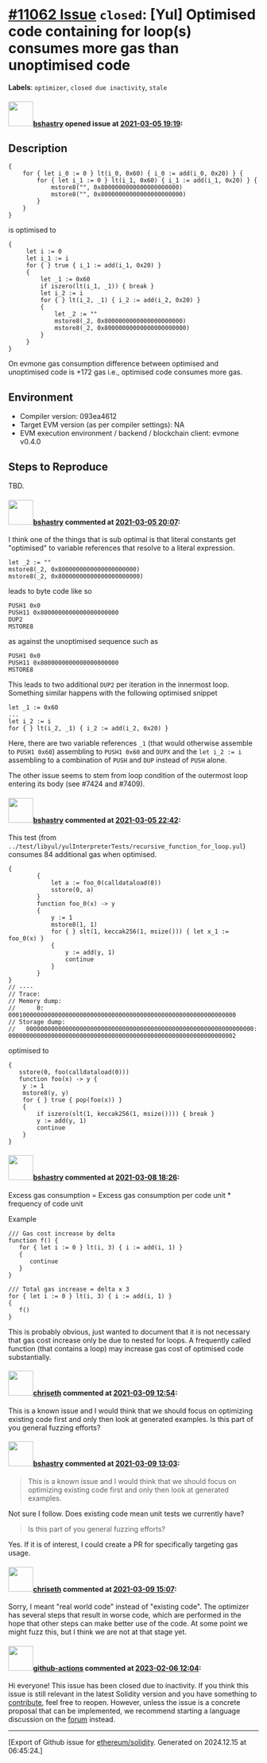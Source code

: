 # [\#11062 Issue](https://github.com/ethereum/solidity/issues/11062) `closed`: [Yul] Optimised code containing for loop(s) consumes more gas than unoptimised code
**Labels**: `optimizer`, `closed due inactivity`, `stale`


#### <img src="https://avatars.githubusercontent.com/u/2388185?v=4" width="50">[bshastry](https://github.com/bshastry) opened issue at [2021-03-05 19:19](https://github.com/ethereum/solidity/issues/11062):

## Description

```
{
	for { let i_0 := 0 } lt(i_0, 0x60) { i_0 := add(i_0, 0x20) } {
		for { let i_1 := 0 } lt(i_1, 0x60) { i_1 := add(i_1, 0x20) } {
			mstore8("", 0x8000000000000000000000)
			mstore8("", 0x80000000000000000000000)
		}
	}
}
```

is optimised to

```
{
     let i := 0
     let i_1 := i
     for { } true { i_1 := add(i_1, 0x20) }
     {
         let _1 := 0x60
         if iszero(lt(i_1, _1)) { break }
         let i_2 := i
         for { } lt(i_2, _1) { i_2 := add(i_2, 0x20) }
         {
             let _2 := ""
             mstore8(_2, 0x8000000000000000000000)
             mstore8(_2, 0x80000000000000000000000)
         }
     }
}
```

On evmone gas consumption difference between optimised and unoptimised code is +172 gas i.e., optimised code consumes more gas.

## Environment

- Compiler version: 093ea4612
- Target EVM version (as per compiler settings): NA
- EVM execution environment / backend / blockchain client: evmone v0.4.0

## Steps to Reproduce

TBD.

#### <img src="https://avatars.githubusercontent.com/u/2388185?v=4" width="50">[bshastry](https://github.com/bshastry) commented at [2021-03-05 20:07](https://github.com/ethereum/solidity/issues/11062#issuecomment-791653039):

I think one of the things that is sub optimal is that literal constants get "optimised" to variable references that resolve to a literal expression.

```
let _2 := ""
mstore8(_2, 0x8000000000000000000000)
mstore8(_2, 0x80000000000000000000000)
```

leads to byte code like so

```
PUSH1 0x0
PUSH11 0x8000000000000000000000
DUP2
MSTORE8
```

as against the unoptimised sequence such as

```
PUSH1 0x0
PUSH11 0x8000000000000000000000
MSTORE8
```

This leads to two additional `DUP2` per iteration in the innermost loop. Something similar happens with the following optimised snippet

```
let _1 := 0x60
...
let i_2 := i
for { } lt(i_2, _1) { i_2 := add(i_2, 0x20) }
```


Here, there are two variable references `_1` (that would otherwise assemble to `PUSH1 0x60`) assembling to `PUSH1 0x60` and `DUPX` and the `let i_2 := i` assembling to a combination of `PUSH` and `DUP` instead of `PUSH` alone.


The other issue seems to stem from loop condition of the outermost loop entering its body (see #7424 and #7409).

#### <img src="https://avatars.githubusercontent.com/u/2388185?v=4" width="50">[bshastry](https://github.com/bshastry) commented at [2021-03-05 22:42](https://github.com/ethereum/solidity/issues/11062#issuecomment-791766965):

This test (from `../test/libyul/yulInterpreterTests/recursive_function_for_loop.yul`) consumes 84 additional gas when optimised.

```
{
        {
            let a := foo_0(calldataload(0))
            sstore(0, a)
        }
        function foo_0(x) -> y
        {
            y := 1
            mstore8(1, 1)
            for { } slt(1, keccak256(1, msize())) { let x_1 := foo_0(x) }
            {
                y := add(y, 1)
                continue
            }
        }
}
// ----
// Trace:
// Memory dump:
//      0: 0001000000000000000000000000000000000000000000000000000000000000
// Storage dump:
//   0000000000000000000000000000000000000000000000000000000000000000: 0000000000000000000000000000000000000000000000000000000000000002
```

optimised to

```
{
   sstore(0, foo(calldataload(0)))
   function foo(x) -> y {
    y := 1
    mstore8(y, y)
    for { } true { pop(foo(x)) }
    {
        if iszero(slt(1, keccak256(1, msize()))) { break }
        y := add(y, 1)
        continue
    }
}
```

#### <img src="https://avatars.githubusercontent.com/u/2388185?v=4" width="50">[bshastry](https://github.com/bshastry) commented at [2021-03-08 18:26](https://github.com/ethereum/solidity/issues/11062#issuecomment-792972772):

Excess gas consumption = Excess gas consumption per code unit * frequency of code unit

Example

```
/// Gas cost increase by delta
function f() {
   for { let i := 0 } lt(i, 3) { i := add(i, 1) }
   {
      continue
   }
}

/// Total gas increase = delta x 3
for { let i := 0 } lt(i, 3) { i := add(i, 1) }
{
   f()
}
```

This is probably obvious, just wanted to document that it is not necessary that gas cost increase only be due to nested for loops. A frequently called function (that contains a loop) may increase gas cost of optimised code substantially.

#### <img src="https://avatars.githubusercontent.com/u/9073706?v=4" width="50">[chriseth](https://github.com/chriseth) commented at [2021-03-09 12:54](https://github.com/ethereum/solidity/issues/11062#issuecomment-793852655):

This is a known issue and I would think that we should focus on optimizing existing code first and only then look at generated examples. Is this part of you general fuzzing efforts?

#### <img src="https://avatars.githubusercontent.com/u/2388185?v=4" width="50">[bshastry](https://github.com/bshastry) commented at [2021-03-09 13:03](https://github.com/ethereum/solidity/issues/11062#issuecomment-793870115):

> This is a known issue and I would think that we should focus on optimizing existing code first and only then look at generated examples.

Not sure I follow. Does existing code mean unit tests we currently have?

> Is this part of you general fuzzing efforts?

Yes. If it is of interest, I could create a PR for specifically targeting gas usage.

#### <img src="https://avatars.githubusercontent.com/u/9073706?v=4" width="50">[chriseth](https://github.com/chriseth) commented at [2021-03-09 15:07](https://github.com/ethereum/solidity/issues/11062#issuecomment-794020056):

Sorry, I meant "real world code" instead of "existing code". The optimizer has several steps that result in worse code, which are performed in the hope that other steps can make better use of the code. At some point we might fuzz this, but I think we are not at that stage yet.

#### <img src="https://avatars.githubusercontent.com/in/15368?v=4" width="50">[github-actions](https://github.com/apps/github-actions) commented at [2023-02-06 12:04](https://github.com/ethereum/solidity/issues/11062#issuecomment-1418974088):

Hi everyone! This issue has been closed due to inactivity.
If you think this issue is still relevant in the latest Solidity version and you have something to [contribute](https://docs.soliditylang.org/en/latest/contributing.html), feel free to reopen.
However, unless the issue is a concrete proposal that can be implemented, we recommend starting a language discussion on the [forum](https://forum.soliditylang.org) instead.


-------------------------------------------------------------------------------



[Export of Github issue for [ethereum/solidity](https://github.com/ethereum/solidity). Generated on 2024.12.15 at 06:45:24.]
